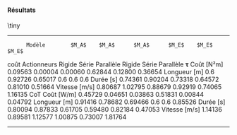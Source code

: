 #### Résultats

\tiny


--------- ------------- -------- ---------- ---------- -------- --------- ---------
          Modèle        $M_A$    $M_A$      $M_A$      $M_E$    $M_E$     $M_E$
coût      Actionneurs   Rigide   Série      Parallèle  Rigide   Série     Parallèle
$\bm\tau$ Coût [N²m]    0.09563  0.00004    0.00060    0.62844  0.12800   0.36654
          Longueur [m]  0.6      0.92726    0.65017    0.6      0.6       0.6
          Durée [s]     0.74361  0.90204    0.73318    0.64572  0.81010   0.51664
          Vitesse [m/s] 0.80687  1.02795    0.88679    0.92919  0.74065   1.16135
CoT       Coût [W/m]    0.45729  0.04651    0.03863    0.51831  0.00844   0.04792
          Longueur [m]  0.91416  0.78682    0.69466    0.6      0.6       0.85526
          Durée [s]     0.80094  0.87833    0.61705    0.59480  0.82184   0.47053
          Vitesse [m/s] 1.14136  0.89581    1.12577    1.00875  0.73007   1.81764
--------- ------------- -------- ---------- ---------- -------- --------- ---------
